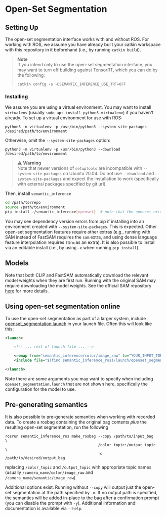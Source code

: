 # Open-Set Segmentation

## Setting Up

The open-set segmentation interface works with and without ROS. For working with ROS, we assume you have already built your catkin workspace with this repository in it beforehand (i.e., by running `catkin build`).

> **Note </br>**
> If you intend only to use the open-set segmentation interface, you may want to turn off building against TensorRT, which you can do by the following:
> ```
> catkin config -a -DSEMANTIC_INFERENCE_USE_TRT=OFF
> ```

### Installing

We assume you are using a virtual environment. You may want to install `virtualenv` (usually `sudo apt install python3-virtualenv`) if you haven't already.
To set up a virtual environment for use with ROS:
```
python3 -m virtualenv -p /usr/bin/python3 --system-site-packages /desired/path/to/environment
```
Otherwise, omit the ``--system-site-packages`` option:
```
python3 -m virtualenv -p /usr/bin/python3 --download /desired/path/to/environment
```

> :warning: **Warning** <br>
> Note that newer versions of `setuptools` are incompatible with `--system-site-packages` on Ubuntu 20.04. Do not use `--download` and `--system-site-packages` and expect the installation to work (specifically with external packages specified by git url).

Then, install `semantic_inference`
```bash
cd /path/to/repo
source /path/to/environment
pip install ./semantic_inference[openset]  # note that the openset extra is required for open-set semantic segmentation
```
You may see dependency version errors from pip if installing into an environment created with `--system-site-packages`. This is expected.
Other open-set segmentation features require other extras (e.g., running with SAM instead of FastSAM requires the `sam` extra, and using dense language feature interpolation requires `f3rm` as an extra).
It is also possible to install via an editable install (i.e., by using `-e` when running `pip install`).

## Models

Note that both CLIP and FastSAM automatically download the relevant model weights when they are first run.
Running with the original SAM may require downloading the model weights. See the official SAM repository [here](https://github.com/facebookresearch/segment-anything) for more details.

## Using open-set segmentation online

To use the open-set segmentation as part of a larger system, include [openset_segmentation.launch](../semantic_inference_ros/launch/openset_segmentation.launch) in your launch file. Often this will look like this:
```xml
<launch>

    <!-- ... rest of launch file ... -->

    <remap from="semantic_inference/color/image_raw" to="YOUR_INPUT_TOPIC_HERE"/>
    <include file="$(find semantic_inference_ros)/launch/openset_segmentation.launch"/>

</launch>
```
Note there are some arguments you may want to specify when including `openset_segmentation.launch` that are not shown here, specifically the configuration for the model to use.

## Pre-generating semantics

It is also possible to pre-generate semantics when working with recorded data.
To create a rosbag containing the original bag contents *plus* the resulting open-set segmentation, run the following
```
rosrun semantic_inference_ros make_rosbag --copy /path/to/input_bag      \
                                          /color_topic:/output_topic     \
                                          -o /path/to/desired/output_bag
```
replacing `/color_topic` and `/output_topic` with appropriate topic names (usually `/camera_name/color/image_raw` and `/camera_name/semantic/image_raw`).

Additional options exist.
Running without `--copy` will output just the open-set segmentation at the path specified by `-o`.
If no output path is specified, the semantics will be added in-place to the bag after a confirmation prompt (you can disable the prompt with `-y`).
Additional information and documentation is available via `--help`.
